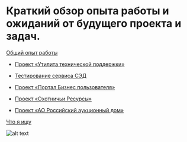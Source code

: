 # Краткий обзор опыта работы и ожиданий от будущего проекта и задач.

[Общий опыт работы](https://tts.voicetech.yandex.net/generate?key=069b6659-984b-4c5f-880e-aaedcfd84102&format=mp3&lang=ru-Ru&speaker=zahar&text=%22%D0%97%D0%B4%D1%80%D0%B0%D0%B2%D1%81%D1%82%D0%B2%D1%83%D0%B9%D1%82%D0%B5.+%D0%AF+%D0%BA%D0%B0%D0%BD%D0%B4%D0%B8%D0%B4%D0%B0%D1%82+%D0%BD%D0%B0+%D0%B4%D0%BE%D0%BB%D0%B6%D0%BD%D0%BE%D1%81%D1%82%D1%8C+java+%D1%80%D0%B0%D0%B7%D1%80%D0%B0%D0%B1%D0%BE%D1%82%D1%87%D0%B8%D0%BA%D0%B0.+%D0%A0%D0%B0%D1%81%D1%81%D0%BA%D0%B0%D0%B6%D1%83+%D0%B2%D0%B0%D0%BC+%D0%BF%D1%80%D0%BE+%D1%81%D0%B2%D0%BE%D0%B9+%D0%BE%D0%BF%D1%8B%D1%82.++%D0%A0%D0%B0%D0%B7%D1%80%D0%B0%D0%B1%D0%BE%D1%82%D0%BA%D0%B0+%D0%B4%D0%B5%D1%81%D0%BA%D1%82%D0%BE%D0%BF%D0%BD%D0%BE%D0%B3%D0%BE+%D0%BF%D1%80%D0%B8%D0%BB%D0%BE%D0%B6%D0%B5%D0%BD%D0%B8%D1%8F+%D1%83%D1%82%D0%B8%D0%BB%D0%B8%D1%82%D1%8B+%D1%82%D0%B5%D1%85%D0%BD%D0%B8%D1%87%D0%B5%D1%81%D0%BA%D0%BE%D0%B9+%D0%BF%D0%BE%D0%B4%D0%B4%D0%B5%D1%80%D0%B6%D0%BA%D0%B8+%28%D0%B4%D0%BB%D1%8F+%D0%B0%D0%B2%D1%82%D0%BE%D0%BC%D0%B0%D1%82%D0%B8%D0%B7%D0%B0%D1%86%D0%B8%D0%B8+%D0%B0%D0%B4%D0%BC%D0%B8%D0%BD%D0%B8%D1%81%D1%82%D1%80%D0%B8%D1%80%D0%BE%D0%B2%D0%B0%D0%BD%D0%B8%D1%8F+%D0%A1%D0%AD%D0%94%29.++%D0%9F%D1%80%D0%B8%D0%BB%D0%BE%D0%B6%D0%B5%D0%BD%D0%B8%D0%B5+%D0%BF%D0%B8%D1%81%D0%B0%D0%BB+%D1%81+%D0%BD%D1%83%D0%BB%D1%8F+%D0%B4%D0%BE+%D0%B2%D0%B2%D0%BE%D0%B4%D0%B0+%D0%B2+%D1%8D%D0%BA%D1%81%D0%BF%D0%BB%D1%83%D0%B0%D1%82%D0%B0%D1%86%D0%B8%D1%8E+%2B+%D1%80%D0%B0%D0%B7%D0%B2%D0%B8%D1%82%D0%B8%D0%B5+%D0%B8+%D1%82%D0%B5%D1%85%D0%BD%D0%B8%D1%87%D0%B5%D1%81%D0%BA%D0%B0%D1%8F+%D0%BF%D0%BE%D0%B4%D0%B4%D0%B5%D1%80%D0%B6%D0%BA%D0%B0.++%D0%93%D1%80%D0%B0%D1%84%D0%B8%D1%87%D0%B5%D1%81%D0%BA%D0%B8%D0%B9+%D0%B8%D0%BD%D1%82%D0%B5%D1%80%D1%84%D0%B5%D0%B9%D1%81+%D0%BF%D0%B8%D1%81%D0%B0%D0%BB+%D0%BD%D0%B0+%D0%A1%D0%B2%D0%B8%D0%BD%D0%B3%3B+%D0%94%D0%BB%D1%8F+%D0%B2%D0%B7%D0%B0%D0%B8%D0%BC%D0%BE%D0%B4%D0%B5%D0%B9%D1%81%D1%82%D0%B2%D0%B8%D1%8F+%D1%81+web+%D1%81%D1%82%D1%80%D0%B0%D0%BD%D0%B8%D1%86%D0%B5%D0%B9+%D0%B8%D1%81%D0%BF%D0%BE%D0%BB%D1%8C%D0%B7%D0%BE%D0%B2%D0%B0%D0%BB+Selenium+%28%29+%D0%B8+HTTP+%D0%B7%D0%B0%D0%BF%D1%80%D0%BE%D1%81%D1%8B%3B+%D0%94%D0%BB%D1%8F+%D0%BE%D1%82%D1%87%D0%B5%D1%82%D0%BE%D0%B2+%D0%B8%D1%81%D0%BF%D0%BE%D0%BB%D1%8C%D0%B7%D0%BE%D0%B2%D0%B0%D0%BB+Apache+POI%3B++%D0%94%D0%BB%D1%8F+%D0%BE%D1%82%D0%BF%D1%80%D0%B0%D0%B2%D0%BA%D0%B8+%D0%BD%D0%B0+%D0%BF%D0%BE%D1%87%D1%82%D1%83+JavaMail+API%3B++%D0%92+%D1%80%D0%B5%D0%B7%D1%83%D0%BB%D1%8C%D1%82%D0%B0%D1%82%D0%B5+%D1%83%D0%B4%D0%B0%D0%BB%D0%BE%D1%81%D1%8C+%D0%B2+%D0%BD%D0%B5%D1%81%D0%BA%D0%BE%D0%BB%D1%8C%D0%BA%D0%BE+%D1%80%D0%B0%D0%B7+%D0%BF%D0%BE%D0%B2%D1%8B%D1%81%D0%B8%D1%82%D1%8C+%D0%BF%D1%80%D0%BE%D0%B8%D0%B7%D0%B2%D0%BE%D0%B4%D0%B8%D1%82%D0%B5%D0%BB%D1%8C%D0%BD%D0%BE%D1%81%D1%82%D1%8C+%D1%82%D1%80%D1%83%D0%B4%D0%B0+%D1%82%D0%B5%D1%85%D0%BD%D0%B8%D1%87%D0%B5%D1%81%D0%BA%D0%BE%D0%B9+%D0%BF%D0%BE%D0%B4%D0%B4%D0%B5%D1%80%D0%B6%D0%BA%D0%B8.+%D0%9D%D0%B0%D1%87%D0%B8%D0%BD%D0%B0%D1%8F+%D1%81+%D0%BF%D1%80%D0%BE%D1%81%D1%82%D1%8B%D1%85+%D0%BE%D0%BF%D0%B5%D1%80%D0%B0%D1%86%D0%B8%D0%B9+%D0%BF%D0%BE+%D0%B7%D0%B0%D0%B2%D0%B5%D0%B4%D0%B5%D0%BD%D0%B8%D1%8E%2C+%D1%80%D0%B5%D0%B4%D0%B0%D0%BA%D1%82%D0%B8%D1%80%D0%BE%D0%B2%D0%B0%D0%BD%D0%B8%D1%8E+%D0%BF%D0%BE%D0%BB%D1%8C%D0%B7%D0%BE%D0%B2%D0%B0%D1%82%D0%B5%D0%BB%D0%B5%D0%B9+%D0%B2+%D0%A1%D0%AD%D0%94%2C+%D0%B4%D0%BE+%D0%BD%D0%B0%D1%81%D1%82%D1%80%D0%BE%D0%B9%D0%BA%D0%B8+%D1%81%D0%BB%D0%BE%D0%B6%D0%BD%D1%8B%D1%85+%D0%B1%D0%B8%D0%B7%D0%BD%D0%B5%D1%81+%D0%BF%D1%80%D0%BE%D1%86%D0%B5%D1%81%D1%81%D0%BE%D0%B2+%D0%B8+%D0%B2%D1%8B%D0%B3%D1%80%D1%83%D0%B7%D0%BA%D0%B8+%D0%BD%D0%B5%D0%BE%D0%B1%D1%85%D0%BE%D0%B4%D0%B8%D0%BC%D1%8B%D1%85+%D0%BE%D1%82%D1%87%D0%B5%D1%82%D0%BE%D0%B2+%D0%BF%D0%BE+%D1%80%D0%B0%D1%81%D0%BF%D0%B8%D1%81%D0%B0%D0%BD%D0%B8%D1%8E.+++%D0%9E%D0%BA%D0%BE%D0%BB%D0%BE+%D0%B3%D0%BE%D0%B4%D0%B0+%D1%80%D0%B0%D0%B1%D0%BE%D1%82%D0%B0%D0%BB+%D0%B2+%D0%BA%D0%BE%D0%BC%D0%B0%D0%BD%D0%B4%D0%B5+%D1%82%D0%B5%D1%81%D1%82%D0%B8%D1%80%D0%BE%D0%B2%D0%B0%D0%BD%D0%B8%D1%8F+%D1%81%D0%B5%D1%80%D0%B2%D0%B8%D1%81%D0%B0+%D0%A1%D0%AD%D0%94.+%D0%92+%D0%BE%D1%81%D0%BD%D0%BE%D0%B2%D0%BD%D0%BE%D0%BC+%D0%B7%D0%B0%D0%BD%D0%B8%D0%BC%D0%B0%D0%BB%D1%81%D1%8F+%D1%80%D0%B0%D0%B7%D1%80%D0%B0%D0%B1%D0%BE%D1%82%D0%BA%D0%BE%D0%B9+%D1%84%D1%83%D0%BD%D0%BA%D1%86%D0%B8%D0%BE%D0%BD%D0%B0%D0%BB%D1%8C%D0%BD%D1%8B%D1%85+%D1%82%D0%B5%D1%81%D1%82%D0%BE%D0%B2+%D0%BD%D0%B0+Selenium+%D0%B8+%D0%A2%D1%8D%D1%81%D1%82%D0%BD%D0%B4%D0%B6%D0%B8.++%D0%94%D0%BB%D1%8F+%D0%B7%D0%B0%D0%BF%D0%B8%D1%81%D0%B8+%D1%82%D0%B5%D1%81%D1%82%D0%BE%D0%B2%D1%8B%D1%85+%D1%81%D1%86%D0%B5%D0%BD%D0%B0%D1%80%D0%B8%D0%B5%D0%B2+%D0%B8%D1%81%D0%BF%D0%BE%D0%BB%D1%8C%D0%B7%D0%BE%D0%B2%D0%B0%D0%BB%D0%B8+TestLink.+%D0%94%D0%BB%D1%8F+%D0%BF%D1%80%D0%BE%D0%B3%D0%BE%D0%BD%D0%B0+%D1%82%D0%B5%D1%81%D1%82%D0%BE%D0%B2+%D0%B8%D1%81%D0%BF%D0%BE%D0%BB%D1%8C%D0%B7%D0%BE%D0%B2%D0%B0%D0%BB%D0%B8+%D0%94%D0%B6%D0%B5%D0%BD%D0%BA%D0%B8%D0%BD%D1%81.+++%D0%9E%D0%BF%D1%8B%D1%82+%D1%80%D0%B0%D0%B7%D1%80%D0%B0%D0%B1%D0%BE%D1%82%D0%BA%D0%B8+%D0%BC%D0%B8%D0%BA%D1%80%D0%BE%D1%81%D0%B5%D1%80%D0%B2%D0%B8%D1%81%D0%BE%D0%B2+%D0%B2+%D0%BA%D0%BE%D0%BC%D0%B0%D0%BD%D0%B4%D0%B5+%D1%80%D0%B0%D0%B7%D1%80%D0%B0%D0%B1%D0%BE%D1%82%D1%87%D0%B8%D0%BA%D0%BE%D0%B2%3A+%D0%9F%D1%80%D0%BE%D0%B5%D0%BA%D1%82+%C2%AB%D0%9F%D0%BE%D1%80%D1%82%D0%B0%D0%BB+%D0%91%D0%B8%D0%B7%D0%BD%D0%B5%D1%81+%D0%BF%D0%BE%D0%BB%D1%8C%D0%B7%D0%BE%D0%B2%D0%B0%D1%82%D0%B5%D0%BB%D1%8F%C2%BB+-+%D0%B4%D0%BB%D1%8F+%D0%BF%D0%BE%D0%BB%D1%83%D1%87%D0%B5%D0%BD%D0%B8%D1%8F+%D0%B4%D0%BE%D1%81%D1%82%D1%83%D0%BF%D0%B0+%D0%BA+%D0%BD%D0%BE%D0%B2%D0%BE%D1%81%D1%82%D1%8F%D0%BC+%D0%B8+%D0%B4%D1%80%D1%83%D0%B3%D0%B8%D0%BC+%D0%BF%D1%80%D0%B8%D0%BB%D0%BE%D0%B6%D0%B5%D0%BD%D0%B8%D1%8F%D0%BC+%D0%B1%D0%B8%D0%B7%D0%BD%D0%B5%D1%81+%D0%BF%D0%BE%D0%BB%D1%8C%D0%B7%D0%BE%D0%B2%D0%B0%D1%82%D0%B5%D0%BB%D1%8F.+%D0%9F%D1%80%D0%BE%D0%B5%D0%BA%D1%82+%D1%81%D0%BE%D1%81%D1%82%D0%BE%D1%8F%D0%BB+%D0%B8%D0%B7+%D1%82%D1%80%D1%91%D1%85+%D0%BC%D0%B8%D0%BA%D1%80%D0%BE%D1%81%D0%B5%D1%80%D0%B2%D0%B8%D1%81%D0%BE%D0%B2%3A+backend+%E2%80%94+java+8%2C+Spring+Boot%3B+frontend+%E2%80%94+angular%3B+bd+%E2%80%94+postgres%3B+%D0%B2%D1%81%D0%B5+%D1%8D%D1%82%D0%B8+%D0%BC%D0%B8%D0%BA%D1%80%D0%BE%D1%81%D0%B5%D1%80%D0%B2%D0%B8%D1%81%D1%8B+%D0%BF%D0%BE%D0%BC%D0%B5%D1%89%D0%B0%D0%BB%D0%B8%D1%81%D1%8C+%D0%B2+%D0%BA%D0%BE%D0%BD%D1%82%D0%B5%D0%B9%D0%BD%D0%B5%D1%80%D1%8B+%D1%81+%D0%BF%D0%BE%D0%BC%D0%BE%D1%89%D1%8C%D1%8E+docer-compose+%D0%B8+%D0%BE%D1%82%D0%BF%D1%80%D0%B0%D0%B2%D0%BB%D1%8F%D0%BB%D0%B8%D1%81%D1%8C+%D0%B4%D0%BB%D1%8F+%D1%80%D0%B0%D0%B7%D0%B2%D0%B5%D1%80%D1%82%D1%8B%D0%B2%D0%B0%D0%BD%D0%B8%D1%8F+%D0%B2+OPENSHIFT.+%D0%92+%D0%BE%D1%81%D0%BD%D0%BE%D0%B2%D0%BD%D0%BE%D0%BC+%D0%B7%D0%B0%D0%BD%D0%B8%D0%BC%D0%B0%D0%BB%D1%81%D1%8F+%D0%B8%D1%81%D0%BF%D1%80%D0%B0%D0%B2%D0%BB%D0%B5%D0%BD%D0%B8%D0%B5%D0%BC+%D0%B8+%D0%B4%D0%BE%D1%80%D0%B0%D0%B1%D0%BE%D1%82%D0%BA%D0%BE%D0%B9+%D1%82%D0%B5%D0%BA%D1%83%D1%89%D0%B5%D0%B3%D0%BE+%D1%84%D1%83%D0%BD%D0%BA%D1%86%D0%B8%D0%BE%D0%BD%D0%B0%D0%BB%D0%B0.++%D0%B2+%D0%BA%D0%BE%D0%BC%D0%B0%D0%BD%D0%B4%D0%B5+%D0%B1%D1%8B%D0%BB%D0%BE+2+%D1%80%D0%B0%D0%B7%D1%80%D0%B0%D0%B1%D0%BE%D1%82%D1%87%D0%B8%D0%BA%D0%B0+backend%2C+2+%D1%80%D0%B0%D0%B7%D1%80%D0%B0%D0%B1%D0%BE%D1%82%D1%87%D0%B8%D0%BA%D0%B0+frontend%2C+2+%D0%B0%D0%BD%D0%B0%D0%BB%D0%B8%D1%82%D0%B8%D0%BA%D0%B0+%D0%B8+2+%D1%82%D0%B5%D1%81%D1%82%D0%B8%D1%80%D0%BE%D0%B2%D1%89%D0%B8%D0%BA%D0%B0.++++%D0%9F%D1%80%D0%BE%D0%B5%D0%BA%D1%82+%5C%22%D0%9E%D1%85%D0%BE%D1%82%D0%BD%D0%B8%D1%87%D1%8C%D0%B8+%D0%A0%D0%B5%D1%81%D1%83%D1%80%D1%81%D1%8B%5C%22+%D0%9F%D1%80%D0%B8%D0%BB%D0%BE%D0%B6%D0%B5%D0%BD%D0%B8%D0%B5+%D0%B4%D0%BB%D1%8F+%D1%83%D1%87%D0%B5%D1%82%D0%B0+%D0%B6%D0%B8%D0%B2%D0%BE%D1%82%D0%BD%D1%8B%D1%85%2C+%D0%BE%D1%85%D0%BE%D1%82%D0%BD%D0%B8%D0%BA%D0%BE%D0%B2%2C+%D1%80%D0%B0%D0%B7%D1%80%D0%B5%D1%88%D0%B5%D0%BD%D0%B8%D0%B9+%D0%BD%D0%B0+%D0%BE%D1%85%D0%BE%D1%82%D1%83+%D0%BD%D0%B0+%D1%84%D0%B5%D0%B4%D0%B5%D1%80%D0%B0%D0%BB%D1%8C%D0%BD%D0%BE%D0%BC+%D0%B8+%D1%80%D0%B5%D0%B3%D0%B8%D0%BE%D0%BD%D0%B0%D0%BB%D1%8C%D0%BD%D0%BE%D0%BC+%D1%83%D1%80%D0%BE%D0%B2%D0%BD%D0%B5.+%D0%B8%D1%81%D0%BF%D0%BE%D0%BB%D1%8C%D0%B7%D0%BE%D0%B2%D0%B0%D0%BB%D0%B0%D1%81%D1%8C+%D0%BC%D0%B8%D0%BA%D1%80%D0%BE+%D1%81%D0%B5%D1%80%D0%B2%D0%B8%D1%81%D0%BD%D0%B0%D1%8F+%D0%B0%D1%80%D1%85%D0%B8%D1%82%D0%B5%D0%BA%D1%82%D1%83%D1%80%D0%B0%3A+backend+%E2%80%94+java+8%2C+Spring+Boot%3B+frontend+%E2%80%94+angular%3B+bd+%E2%80%94+postgres%3B++%D0%B7%D0%B0%D0%BD%D0%B8%D0%BC%D0%B0%D0%BB%D1%81%D1%8F+%D0%BC%D0%BE%D0%B4%D1%83%D0%BB%D0%B5%D0%BC+api-converter+%D0%B4%D0%BB%D1%8F++%D0%BA%D0%BE%D0%BD%D0%B2%D0%B5%D1%80%D1%82%D0%B0%D1%86%D0%B8%D0%B8+%D0%B8%D0%B7+Excel+%D0%B2+Json%2C+%D0%B8%D0%B7+Json+%D0%B2+Excel.+%D1%84%D0%BE%D1%80%D0%BC%D0%B8%D1%80%D0%BE%D0%B2%D0%B0%D0%BD%D0%B8%D0%B5%D0%BC+%D0%BE%D1%82%D1%87%D0%B5%D1%82%D0%BE%D0%B2+%D0%B2+Excel+%D1%81+%D0%BF%D0%BE%D0%BC%D0%BE%D1%89%D1%8C%D1%8E+Apache+POI+%D0%B8+%D0%B2%D1%8B%D0%B2%D0%BE%D0%B4%D0%BE%D0%BC+%D1%81%D1%84%D0%BE%D1%80%D0%BC%D0%B8%D1%80%D0%BE%D0%B2%D0%B0%D0%BD%D0%BD%D0%BE%D0%B3%D0%BE+%D0%BE%D1%82%D1%87%D0%B5%D1%82%D0%B0+%D0%BD%D0%B0+%D1%81%D0%BE%D0%BE%D1%82%D0%B2%D0%B5%D1%82%D1%81%D1%82%D0%B2%D1%83%D1%8E%D1%89%D0%B8%D0%B5+%D0%BA%D0%BE%D0%BD%D1%82%D1%80%D0%BE%D0%BB%D0%BB%D0%B5%D1%80%D1%8B+%D0%B2+%D0%B2%D0%B8%D0%B4%D0%B5+%D0%B3%D0%BE%D1%82%D0%BE%D0%B2%D0%BE%D0%B3%D0%BE+%D1%84%D0%B0%D0%B9%D0%BB%D0%B0+%D0%B8%D0%BB%D0%B8+%D0%B2+%D0%B2%D0%B8%D0%B4%D0%B5+json.++%D0%B2+%D0%BA%D0%BE%D0%BC%D0%B0%D0%BD%D0%B4%D0%B5+%D0%B1%D1%8B%D0%BB%D0%BE+5+%D1%80%D0%B0%D0%B7%D1%80%D0%B0%D0%B1%D0%BE%D1%82%D1%87%D0%B8%D0%BA%D0%BE%D0%B2+backend%2C+2+%D1%80%D0%B0%D0%B7%D1%80%D0%B0%D0%B1%D0%BE%D1%82%D1%87%D0%B8%D0%BA%D0%B0+frontend%2C+2-3+%D0%B0%D0%BD%D0%B0%D0%BB%D0%B8%D1%82%D0%B8%D0%BA%D0%B0+%D0%B8+5+%D1%82%D0%B5%D1%81%D1%82%D0%B8%D1%80%D0%BE%D0%B2%D1%89%D0%B8%D0%BA%D0%BE%D0%B2.+++%D0%92+%D0%BF%D1%80%D0%BE%D0%B5%D0%BA%D1%82%D0%B0%D1%85+%D0%B8%D1%81%D0%BF%D0%BE%D0%BB%D1%8C%D0%B7%D0%BE%D0%B2%D0%B0%D0%BB%D0%B8+jira%2C+%D0%B3%D0%B8%D1%82.+%D0%97%D0%B0%D0%B4%D0%B0%D1%87%D0%B8+%D0%BE%D0%B1%D1%81%D1%83%D0%B6%D0%B4%D0%B0%D0%BB%D0%B8+%D0%B2+%D0%BC%D0%B5%D1%81%D0%B5%D0%BD%D0%B4%D0%B6%D0%B5%D1%80%D0%B0%D1%85+Slack%2C+telegram%2C+Discord.++++%D0%9F%D1%80%D0%BE%D0%B5%D0%BA%D1%82+%D0%90%D0%9E+%D0%A0%D0%BE%D1%81%D1%81%D0%B8%D0%B9%D1%81%D0%BA%D0%B8%D0%B9+%D0%B0%D1%83%D0%BA%D1%86%D0%B8%D0%BE%D0%BD%D0%BD%D1%8B%D0%B9+%D0%B4%D0%BE%D0%BC+%D0%9F%D1%80%D0%BE%D0%B2%D0%B5%D0%B4%D0%B5%D0%BD%D0%B8%D0%B5+%D0%B0%D1%83%D0%BA%D1%86%D0%B8%D0%BE%D0%BD%D0%BE%D0%B2+%D0%BF%D0%BE+%D0%BF%D0%BE%D0%BA%D1%83%D0%BF%D0%BA%D0%B5+%D0%B8+%D0%BF%D1%80%D0%BE%D0%B4%D0%B0%D0%B6%D0%B5+%D1%87%D0%B0%D1%81%D1%82%D0%BD%D0%BE%D0%B9+%D1%81%D0%BE%D0%B1%D1%81%D1%82%D0%B2%D0%B5%D0%BD%D0%BD%D0%BE%D1%81%D1%82%D0%B8+%E2%80%93+%D0%BD%D0%B5%D0%B4%D0%B2%D0%B8%D0%B6%D0%B8%D0%BC%D0%BE%D1%81%D1%82%D0%B8%2C+%D0%B1%D0%B8%D0%B7%D0%BD%D0%B5%D1%81%D0%B0%2C+%D0%BF%D1%80%D0%B5%D0%B4%D0%BC%D0%B5%D1%82%D0%BE%D0%B2+%D0%B8%D1%81%D0%BA%D1%83%D1%81%D1%81%D1%82%D0%B2%D0%B0.++%D0%A3%D0%BD%D0%B8%D0%B2%D0%B5%D1%80%D1%81%D0%B0%D0%BB%D1%8C%D0%BD%D0%B0%D1%8F+%D1%82%D0%BE%D1%80%D0%B3%D0%BE%D0%B2%D0%B0%D1%8F+%D0%BF%D0%BB%D0%BE%D1%89%D0%B0%D0%B4%D0%BA%D0%B0%2C+%D0%BA%D0%BE%D1%82%D0%BE%D1%80%D0%B0%D1%8F+%D0%BF%D1%80%D0%BE%D0%B2%D0%BE%D0%B4%D0%B8%D1%82+%D0%BA%D0%BB%D0%B0%D1%81%D1%81%D0%B8%D1%87%D0%B5%D1%81%D0%BA%D0%B8%D0%B5+%D0%B8+%D0%B8%D0%BD%D1%82%D0%B5%D1%80%D0%BD%D0%B5%D1%82+%D0%B0%D1%83%D0%BA%D1%86%D0%B8%D0%BE%D0%BD%D1%8B+%D0%BF%D0%BE+%D0%BF%D1%80%D0%BE%D0%B4%D0%B0%D0%B6%D0%B5+%D0%B8%D0%BC%D1%83%D1%89%D0%B5%D1%81%D1%82%D0%B2%D0%B0+%D0%BF%D0%BE+%D0%B2%D1%81%D0%B5%D0%B9+%D1%82%D0%B5%D1%80%D1%80%D0%B8%D1%82%D0%BE%D1%80%D0%B8%D0%B8+%D0%A0%D0%BE%D1%81%D1%81%D0%B8%D0%B8.++%D0%A1%D0%B8%D1%81%D1%82%D0%B5%D0%BC%D0%B0%2C+%D0%BA%D0%BE%D1%82%D0%BE%D1%80%D0%B0%D1%8F+%D0%BF%D1%80%D0%B5%D0%B4%D0%BD%D0%B0%D0%B7%D0%BD%D0%B0%D1%87%D0%B5%D0%BD%D0%B0+%D0%B4%D0%BB%D1%8F+%D0%B0%D0%B2%D1%82%D0%BE%D0%BC%D0%B0%D1%82%D0%B8%D0%B7%D0%B0%D1%86%D0%B8%D0%B8+%D0%B7%D0%B0%D0%BA%D1%83%D0%BF%D0%BE%D1%87%D0%BD%D0%BE%D0%B9+%D0%B4%D0%B5%D1%8F%D1%82%D0%B5%D0%BB%D1%8C%D0%BD%D0%BE%D1%81%D1%82%D0%B8.++%D0%A3+%D0%B7%D0%B0%D0%BA%D1%83%D0%BF%D0%BE%D1%87%D0%BD%D0%BE%D0%B9+%D0%B4%D0%B5%D1%8F%D1%82%D0%B5%D0%BB%D1%8C%D0%BD%D0%BE%D1%81%D1%82%D0%B8+%D0%B5%D1%81%D1%82%D1%8C+%D0%B4%D0%B2%D0%B5+%D1%81%D1%82%D0%BE%D1%80%D0%BE%D0%BD%D1%8B.+++%D0%97%D0%B0%D0%BA%D0%B0%D0%B7%D1%87%D0%B8%D0%BA%2C+%D0%BA%D0%BE%D1%82%D0%BE%D1%80%D1%8B%D0%B9+%D1%85%D0%BE%D1%87%D0%B5%D1%82+%D1%87%D1%82%D0%BE-%D1%82%D0%BE+%D0%BA%D1%83%D0%BF%D0%B8%D1%82%D1%8C+%28%D1%82%D0%BE%D0%B2%D0%B0%D1%80+%D0%B8%D0%BB%D0%B8+%D1%83%D1%81%D0%BB%D1%83%D0%B3%D1%83%29.++%D0%9F%D0%BE%D1%81%D1%82%D0%B0%D0%B2%D1%89%D0%B8%D0%BA+%28%D0%BF%D0%BE%D0%B4%D1%80%D1%8F%D0%B4%D1%87%D0%B8%D0%BA%29+%E2%80%94+%D0%BA%D1%82%D0%BE+%D1%8D%D1%82%D1%83+%D1%83%D1%81%D0%BB%D1%83%D0%B3%D1%83+%D0%B1%D1%83%D0%B4%D0%B5%D1%82+%D0%BF%D1%80%D0%BE%D0%B4%D0%B0%D0%B2%D0%B0%D1%82%D1%8C+%D0%B8%D0%BB%D0%B8+%D0%BE%D0%BA%D0%B0%D0%B7%D1%8B%D0%B2%D0%B0%D1%82%D1%8C.++%D0%A1%D0%BE%D0%BE%D1%82%D0%B2%D0%B5%D1%82%D1%81%D1%82%D0%B2%D0%B5%D0%BD%D0%BD%D0%BE+%D1%81%D0%B8%D1%81%D1%82%D0%B5%D0%BC%D0%B0+%D1%81%D0%BE%D1%81%D1%82%D0%BE%D0%B8%D1%82+%D0%B8%D0%B7+%D0%B4%D0%B2%D1%83%D1%85+%D1%87%D0%B0%D1%81%D1%82%D0%B5%D0%B9%3A+%D0%9F%D0%BE%D1%80%D1%82%D0%B0%D0%BB%2C+%D1%82%D0%BE+%D1%87%D1%82%D0%BE+%D0%B4%D0%BB%D1%8F+%D0%B7%D0%B0%D0%BA%D0%B0%D0%B7%D1%87%D0%B8%D0%BA%D0%BE%D0%B2%2C+%D0%B3%D0%B4%D0%B5+%D0%B7%D0%B0%D0%BA%D1%83%D0%BF%D0%BA%D0%B8+%D1%81%D0%BE%D0%B7%D0%B4%D0%B0%D1%8E%D1%82%D1%81%D1%8F%2F%D0%BE%D0%B1%D1%8A%D1%8F%D0%B2%D0%BB%D1%8F%D1%8E%D1%82%D1%81%D1%8F.+%D0%AD%D0%BB%D0%B5%D0%BA%D1%82%D1%80%D0%BE%D0%BD%D0%BD%D0%B0%D1%8F+%D1%82%D0%BE%D1%80%D0%B3%D0%BE%D0%B2%D0%B0%D1%8F+%D0%BF%D0%BB%D0%BE%D1%89%D0%B0%D0%B4%D0%BA%D0%B0+%D1%8D%D1%82%D0%BE+%D0%BC%D0%B5%D1%81%D1%82%D0%BE+%D0%B3%D0%B4%D0%B5+%D0%BF%D0%BE%D1%81%D1%82%D0%B0%D0%B2%D1%89%D0%B8%D0%BA%D0%B8+%D1%81%D0%BC%D0%BE%D1%82%D1%80%D1%8F%D1%82+%D0%B3%D0%B4%D0%B5+%D0%BA%D0%B0%D0%BA%D0%B8%D0%B5+%D0%B7%D0%B0%D0%BA%D1%83%D0%BF%D0%BA%D0%B8+%D0%B5%D1%81%D1%82%D1%8C+%D0%B8+%D1%80%D0%B5%D1%88%D0%B0%D1%8E%D1%82+%D0%B3%D0%B4%D0%B5+%D0%BE%D0%BD%D0%B8+%D1%85%D0%BE%D1%82%D1%8F%D1%82+%D0%BF%D0%BE%D1%83%D1%87%D0%B0%D1%81%D1%82%D0%B2%D0%BE%D0%B2%D0%B0%D1%82%D1%8C%2C+%D0%BF%D0%BE%D0%B4%D0%B0%D1%8E%D1%82+%D1%81%D0%B2%D0%BE%D0%B8+%D0%B7%D0%B0%D1%8F%D0%B2%D0%BA%D0%B8+%D0%B8+%D1%82%D0%B0%D0%BA+%D0%B4%D0%B0%D0%BB%D0%B5%D0%B5.++%D0%B8%D1%81%D0%BF%D0%BE%D0%BB%D1%8C%D0%B7%D0%BE%D0%B2%D0%B0%D0%BB%D0%B0%D1%81%D1%8C+%D0%BC%D0%BE%D0%BD%D0%BE%D0%BB%D0%B8%D1%82%D0%BD%D0%B0%D1%8F+%D0%B0%D1%80%D1%85%D0%B8%D1%82%D0%B5%D0%BA%D1%82%D1%83%D1%80%D0%B0%3A+%D0%B4%D0%BB%D1%8F+backenda+%D0%B8+frontenda+%D0%B8%D1%81%D0%BF%D0%BE%D0%BB%D1%8C%D0%B7%D0%BE%D0%B2%D0%B0%D0%BB%D1%81%D1%8F+GWT%28Google+Web+Toolkit%29%2C+java+8%3B+%D0%BA%D0%B0%D1%81%D1%82%D0%BE%D0%BC%D0%BD%D1%8B%D0%B5+%D1%84%D0%BE%D1%80%D0%BC%D1%8B+%D0%B2+xml++%D0%B4%D0%BB%D1%8F+%D1%81%D0%B1%D0%BE%D1%80%D0%BA%D0%B8+%D0%B8%D1%81%D0%BF%D0%BE%D0%BB%D1%8C%D0%B7%D0%BE%D0%B2%D0%B0%D0%BB%D0%B8+Ant%3B+bd+%E2%80%94+postgres+%28criteria+hibernate%29%3B++%D0%92+%D0%BE%D1%81%D0%BD%D0%BE%D0%B2%D0%BD%D0%BE%D0%BC+%D0%B7%D0%B0%D0%BD%D0%B8%D0%BC%D0%B0%D0%BB%D1%81%D1%8F+%D0%B8%D1%81%D0%BF%D1%80%D0%B0%D0%B2%D0%BB%D0%B5%D0%BD%D0%B8%D0%B5%D0%BC+%D0%B8+%D0%B4%D0%BE%D1%80%D0%B0%D0%B1%D0%BE%D1%82%D0%BA%D0%BE%D0%B9+%D1%82%D0%B5%D0%BA%D1%83%D1%89%D0%B5%D0%B3%D0%BE+%D1%84%D1%83%D0%BD%D0%BA%D1%86%D0%B8%D0%BE%D0%BD%D0%B0%D0%BB%D0%B0.++%D0%B2+%D0%BA%D0%BE%D0%BC%D0%B0%D0%BD%D0%B4%D0%B5+%D0%B1%D1%8B%D0%BB%D0%BE+%D0%B1%D0%BE%D0%BB%D0%B5%D0%B5+5+%D1%80%D0%B0%D0%B7%D1%80%D0%B0%D0%B1%D0%BE%D1%82%D1%87%D0%B8%D0%BA%D0%BE%D0%B2+Full-stack%2C+%D0%B1%D0%BE%D0%BB%D0%B5%D0%B5+3+%D0%B0%D0%BD%D0%B0%D0%BB%D0%B8%D1%82%D0%B8%D0%BA%D0%BE%D0%B2+%D0%B8+2+%D1%82%D0%B5%D1%81%D1%82%D0%B8%D1%80%D0%BE%D0%B2%D1%89%D0%B8%D0%BA%D0%B0.+++%D0%92+%D0%BF%D1%80%D0%BE%D0%B5%D0%BA%D1%82%D0%B5+%D0%B8%D1%81%D0%BF%D0%BE%D0%BB%D1%8C%D0%B7%D0%BE%D0%B2%D0%B0%D0%BB%D0%B8+Red+mine%2C+%D0%B3%D0%B8%D1%82.+%D0%97%D0%B0%D0%B4%D0%B0%D1%87%D0%B8+%D0%BE%D0%B1%D1%81%D1%83%D0%B6%D0%B4%D0%B0%D0%BB%D0%B8+%D0%B2+telegram%2C+skype.+++%D0%9D%D0%B0+%D1%82%D0%B5%D0%BA%D1%83%D1%89%D0%B8%D0%B9+%D0%BC%D0%BE%D0%BC%D0%B5%D0%BD%D1%82+%D1%8D%D1%82%D0%BE+%D0%B2%D0%B5%D1%81%D1%8C+%D0%BE%D0%BF%D1%8B%D1%82+%D0%BE+%D0%BA%D0%BE%D1%82%D0%BE%D1%80%D0%BE%D0%BC+%D1%8F+%D1%85%D0%BE%D1%82%D0%B5%D0%BB+%D0%B2%D0%B0%D0%BC+%D1%80%D0%B0%D1%81%D1%81%D0%BA%D0%B0%D0%B7%D0%B0%D1%82%D1%8C.+%D0%A1%D0%BF%D0%B0%D1%81%D0%B8%D0%B1%D0%BE+%D0%B7%D0%B0+%D0%B2%D0%BD%D0%B8%D0%BC%D0%B0%D0%BD%D0%B8%D0%B5.%22)

- [Проект «Утилита технической поддержки»](https://tts.voicetech.yandex.net/generate?key=069b6659-984b-4c5f-880e-aaedcfd84102&format=mp3&lang=ru-Ru&speaker=zahar&text=%22%D0%A0%D0%B0%D0%B7%D1%80%D0%B0%D0%B1%D0%BE%D1%82%D0%BA%D0%B0+%D0%B4%D0%B5%D1%81%D0%BA%D1%82%D0%BE%D0%BF%D0%BD%D0%BE%D0%B3%D0%BE+%D0%BF%D1%80%D0%B8%D0%BB%D0%BE%D0%B6%D0%B5%D0%BD%D0%B8%D1%8F+%D1%83%D1%82%D0%B8%D0%BB%D0%B8%D1%82%D1%8B+%D1%82%D0%B5%D1%85%D0%BD%D0%B8%D1%87%D0%B5%D1%81%D0%BA%D0%BE%D0%B9+%D0%BF%D0%BE%D0%B4%D0%B4%D0%B5%D1%80%D0%B6%D0%BA%D0%B8+%28%D0%B4%D0%BB%D1%8F+%D0%B0%D0%B2%D1%82%D0%BE%D0%BC%D0%B0%D1%82%D0%B8%D0%B7%D0%B0%D1%86%D0%B8%D0%B8+%D0%B0%D0%B4%D0%BC%D0%B8%D0%BD%D0%B8%D1%81%D1%82%D1%80%D0%B8%D1%80%D0%BE%D0%B2%D0%B0%D0%BD%D0%B8%D1%8F+%D0%A1%D0%AD%D0%94%29.++%D0%9F%D1%80%D0%B8%D0%BB%D0%BE%D0%B6%D0%B5%D0%BD%D0%B8%D0%B5+%D0%BF%D0%B8%D1%81%D0%B0%D0%BB+%D1%81+%D0%BD%D1%83%D0%BB%D1%8F+%D0%B4%D0%BE+%D0%B2%D0%B2%D0%BE%D0%B4%D0%B0+%D0%B2+%D1%8D%D0%BA%D1%81%D0%BF%D0%BB%D1%83%D0%B0%D1%82%D0%B0%D1%86%D0%B8%D1%8E+%2B+%D1%80%D0%B0%D0%B7%D0%B2%D0%B8%D1%82%D0%B8%D0%B5+%D0%B8+%D1%82%D0%B5%D1%85%D0%BD%D0%B8%D1%87%D0%B5%D1%81%D0%BA%D0%B0%D1%8F+%D0%BF%D0%BE%D0%B4%D0%B4%D0%B5%D1%80%D0%B6%D0%BA%D0%B0.++%D0%93%D1%80%D0%B0%D1%84%D0%B8%D1%87%D0%B5%D1%81%D0%BA%D0%B8%D0%B9+%D0%B8%D0%BD%D1%82%D0%B5%D1%80%D1%84%D0%B5%D0%B9%D1%81+%D0%BF%D0%B8%D1%81%D0%B0%D0%BB+%D0%BD%D0%B0+%D0%A1%D0%B2%D0%B8%D0%BD%D0%B3%3B+%D0%94%D0%BB%D1%8F+%D0%B2%D0%B7%D0%B0%D0%B8%D0%BC%D0%BE%D0%B4%D0%B5%D0%B9%D1%81%D1%82%D0%B2%D0%B8%D1%8F+%D1%81+web+%D1%81%D1%82%D1%80%D0%B0%D0%BD%D0%B8%D1%86%D0%B5%D0%B9+%D0%B8%D1%81%D0%BF%D0%BE%D0%BB%D1%8C%D0%B7%D0%BE%D0%B2%D0%B0%D0%BB+Selenium+%28%29+%D0%B8+HTTP+%D0%B7%D0%B0%D0%BF%D1%80%D0%BE%D1%81%D1%8B%3B+%D0%94%D0%BB%D1%8F+%D0%BE%D1%82%D1%87%D0%B5%D1%82%D0%BE%D0%B2+%D0%B8%D1%81%D0%BF%D0%BE%D0%BB%D1%8C%D0%B7%D0%BE%D0%B2%D0%B0%D0%BB+Apache+POI%3B++%D0%94%D0%BB%D1%8F+%D0%BE%D1%82%D0%BF%D1%80%D0%B0%D0%B2%D0%BA%D0%B8+%D0%BD%D0%B0+%D0%BF%D0%BE%D1%87%D1%82%D1%83+JavaMail+API%3B++%D0%92+%D1%80%D0%B5%D0%B7%D1%83%D0%BB%D1%8C%D1%82%D0%B0%D1%82%D0%B5+%D1%83%D0%B4%D0%B0%D0%BB%D0%BE%D1%81%D1%8C+%D0%B2+%D0%BD%D0%B5%D1%81%D0%BA%D0%BE%D0%BB%D1%8C%D0%BA%D0%BE+%D1%80%D0%B0%D0%B7+%D0%BF%D0%BE%D0%B2%D1%8B%D1%81%D0%B8%D1%82%D1%8C+%D0%BF%D1%80%D0%BE%D0%B8%D0%B7%D0%B2%D0%BE%D0%B4%D0%B8%D1%82%D0%B5%D0%BB%D1%8C%D0%BD%D0%BE%D1%81%D1%82%D1%8C+%D1%82%D1%80%D1%83%D0%B4%D0%B0+%D1%82%D0%B5%D1%85%D0%BD%D0%B8%D1%87%D0%B5%D1%81%D0%BA%D0%BE%D0%B9+%D0%BF%D0%BE%D0%B4%D0%B4%D0%B5%D1%80%D0%B6%D0%BA%D0%B8.+%D0%9D%D0%B0%D1%87%D0%B8%D0%BD%D0%B0%D1%8F+%D1%81+%D0%BF%D1%80%D0%BE%D1%81%D1%82%D1%8B%D1%85+%D0%BE%D0%BF%D0%B5%D1%80%D0%B0%D1%86%D0%B8%D0%B9+%D0%BF%D0%BE+%D0%B7%D0%B0%D0%B2%D0%B5%D0%B4%D0%B5%D0%BD%D0%B8%D1%8E%2C+%D1%80%D0%B5%D0%B4%D0%B0%D0%BA%D1%82%D0%B8%D1%80%D0%BE%D0%B2%D0%B0%D0%BD%D0%B8%D1%8E+%D0%BF%D0%BE%D0%BB%D1%8C%D0%B7%D0%BE%D0%B2%D0%B0%D1%82%D0%B5%D0%BB%D0%B5%D0%B9+%D0%B2+%D0%A1%D0%AD%D0%94%2C+%D0%B4%D0%BE+%D0%BD%D0%B0%D1%81%D1%82%D1%80%D0%BE%D0%B9%D0%BA%D0%B8+%D1%81%D0%BB%D0%BE%D0%B6%D0%BD%D1%8B%D1%85+%D0%B1%D0%B8%D0%B7%D0%BD%D0%B5%D1%81+%D0%BF%D1%80%D0%BE%D1%86%D0%B5%D1%81%D1%81%D0%BE%D0%B2+%D0%B8+%D0%B2%D1%8B%D0%B3%D1%80%D1%83%D0%B7%D0%BA%D0%B8+%D0%BD%D0%B5%D0%BE%D0%B1%D1%85%D0%BE%D0%B4%D0%B8%D0%BC%D1%8B%D1%85+%D0%BE%D1%82%D1%87%D0%B5%D1%82%D0%BE%D0%B2+%D0%BF%D0%BE+%D1%80%D0%B0%D1%81%D0%BF%D0%B8%D1%81%D0%B0%D0%BD%D0%B8%D1%8E.%22)

- [Тестирование сервиса СЭД](https://tts.voicetech.yandex.net/generate?key=069b6659-984b-4c5f-880e-aaedcfd84102&format=mp3&lang=ru-Ru&speaker=zahar&text=%22%D0%9E%D0%BA%D0%BE%D0%BB%D0%BE+%D0%B3%D0%BE%D0%B4%D0%B0+%D1%80%D0%B0%D0%B1%D0%BE%D1%82%D0%B0%D0%BB+%D0%B2+%D0%BA%D0%BE%D0%BC%D0%B0%D0%BD%D0%B4%D0%B5+%D1%82%D0%B5%D1%81%D1%82%D0%B8%D1%80%D0%BE%D0%B2%D0%B0%D0%BD%D0%B8%D1%8F+%D1%81%D0%B5%D1%80%D0%B2%D0%B8%D1%81%D0%B0+%D0%A1%D0%AD%D0%94.+%D0%92+%D0%BE%D1%81%D0%BD%D0%BE%D0%B2%D0%BD%D0%BE%D0%BC+%D0%B7%D0%B0%D0%BD%D0%B8%D0%BC%D0%B0%D0%BB%D1%81%D1%8F+%D1%80%D0%B0%D0%B7%D1%80%D0%B0%D0%B1%D0%BE%D1%82%D0%BA%D0%BE%D0%B9+%D1%84%D1%83%D0%BD%D0%BA%D1%86%D0%B8%D0%BE%D0%BD%D0%B0%D0%BB%D1%8C%D0%BD%D1%8B%D1%85+%D1%82%D0%B5%D1%81%D1%82%D0%BE%D0%B2+%D0%BD%D0%B0+Selenium+%D0%B8+%D0%A2%D1%8D%D1%81%D1%82%D0%BD%D0%B4%D0%B6%D0%B8.++%D0%94%D0%BB%D1%8F+%D0%B7%D0%B0%D0%BF%D0%B8%D1%81%D0%B8+%D1%82%D0%B5%D1%81%D1%82%D0%BE%D0%B2%D1%8B%D1%85+%D1%81%D1%86%D0%B5%D0%BD%D0%B0%D1%80%D0%B8%D0%B5%D0%B2+%D0%B8%D1%81%D0%BF%D0%BE%D0%BB%D1%8C%D0%B7%D0%BE%D0%B2%D0%B0%D0%BB%D0%B8+TestLink.+%D0%94%D0%BB%D1%8F+%D0%BF%D1%80%D0%BE%D0%B3%D0%BE%D0%BD%D0%B0+%D1%82%D0%B5%D1%81%D1%82%D0%BE%D0%B2+%D0%B8%D1%81%D0%BF%D0%BE%D0%BB%D1%8C%D0%B7%D0%BE%D0%B2%D0%B0%D0%BB%D0%B8+%D0%94%D0%B6%D0%B5%D0%BD%D0%BA%D0%B8%D0%BD%D1%81.%22)

- [Проект «Портал Бизнес пользователя»](https://tts.voicetech.yandex.net/generate?key=069b6659-984b-4c5f-880e-aaedcfd84102&format=mp3&lang=ru-Ru&speaker=zahar&text=%22%D0%9E%D0%BF%D1%8B%D1%82+%D1%80%D0%B0%D0%B7%D1%80%D0%B0%D0%B1%D0%BE%D1%82%D0%BA%D0%B8+%D0%BC%D0%B8%D0%BA%D1%80%D0%BE%D1%81%D0%B5%D1%80%D0%B2%D0%B8%D1%81%D0%BE%D0%B2+%D0%B2+%D0%BA%D0%BE%D0%BC%D0%B0%D0%BD%D0%B4%D0%B5+%D1%80%D0%B0%D0%B7%D1%80%D0%B0%D0%B1%D0%BE%D1%82%D1%87%D0%B8%D0%BA%D0%BE%D0%B2%3A+%D0%9F%D1%80%D0%BE%D0%B5%D0%BA%D1%82+%C2%AB%D0%9F%D0%BE%D1%80%D1%82%D0%B0%D0%BB+%D0%91%D0%B8%D0%B7%D0%BD%D0%B5%D1%81+%D0%BF%D0%BE%D0%BB%D1%8C%D0%B7%D0%BE%D0%B2%D0%B0%D1%82%D0%B5%D0%BB%D1%8F%C2%BB+-+%D0%B4%D0%BB%D1%8F+%D0%BF%D0%BE%D0%BB%D1%83%D1%87%D0%B5%D0%BD%D0%B8%D1%8F+%D0%B4%D0%BE%D1%81%D1%82%D1%83%D0%BF%D0%B0+%D0%BA+%D0%BD%D0%BE%D0%B2%D0%BE%D1%81%D1%82%D1%8F%D0%BC+%D0%B8+%D0%B4%D1%80%D1%83%D0%B3%D0%B8%D0%BC+%D0%BF%D1%80%D0%B8%D0%BB%D0%BE%D0%B6%D0%B5%D0%BD%D0%B8%D1%8F%D0%BC+%D0%B1%D0%B8%D0%B7%D0%BD%D0%B5%D1%81+%D0%BF%D0%BE%D0%BB%D1%8C%D0%B7%D0%BE%D0%B2%D0%B0%D1%82%D0%B5%D0%BB%D1%8F.+%D0%9F%D1%80%D0%BE%D0%B5%D0%BA%D1%82+%D1%81%D0%BE%D1%81%D1%82%D0%BE%D1%8F%D0%BB+%D0%B8%D0%B7+%D1%82%D1%80%D1%91%D1%85+%D0%BC%D0%B8%D0%BA%D1%80%D0%BE%D1%81%D0%B5%D1%80%D0%B2%D0%B8%D1%81%D0%BE%D0%B2%3A+backend+%E2%80%94+java+8%2C+Spring+Boot%3B+frontend+%E2%80%94+angular%3B+bd+%E2%80%94+postgres%3B+%D0%B2%D1%81%D0%B5+%D1%8D%D1%82%D0%B8+%D0%BC%D0%B8%D0%BA%D1%80%D0%BE%D1%81%D0%B5%D1%80%D0%B2%D0%B8%D1%81%D1%8B+%D0%BF%D0%BE%D0%BC%D0%B5%D1%89%D0%B0%D0%BB%D0%B8%D1%81%D1%8C+%D0%B2+%D0%BA%D0%BE%D0%BD%D1%82%D0%B5%D0%B9%D0%BD%D0%B5%D1%80%D1%8B+%D1%81+%D0%BF%D0%BE%D0%BC%D0%BE%D1%89%D1%8C%D1%8E+docer-compose+%D0%B8+%D0%BE%D1%82%D0%BF%D1%80%D0%B0%D0%B2%D0%BB%D1%8F%D0%BB%D0%B8%D1%81%D1%8C+%D0%B4%D0%BB%D1%8F+%D1%80%D0%B0%D0%B7%D0%B2%D0%B5%D1%80%D1%82%D1%8B%D0%B2%D0%B0%D0%BD%D0%B8%D1%8F+%D0%B2+OPENSHIFT.+%D0%92+%D0%BE%D1%81%D0%BD%D0%BE%D0%B2%D0%BD%D0%BE%D0%BC+%D0%B7%D0%B0%D0%BD%D0%B8%D0%BC%D0%B0%D0%BB%D1%81%D1%8F+%D0%B8%D1%81%D0%BF%D1%80%D0%B0%D0%B2%D0%BB%D0%B5%D0%BD%D0%B8%D0%B5%D0%BC+%D0%B8+%D0%B4%D0%BE%D1%80%D0%B0%D0%B1%D0%BE%D1%82%D0%BA%D0%BE%D0%B9+%D1%82%D0%B5%D0%BA%D1%83%D1%89%D0%B5%D0%B3%D0%BE+%D1%84%D1%83%D0%BD%D0%BA%D1%86%D0%B8%D0%BE%D0%BD%D0%B0%D0%BB%D0%B0.++%D0%B2+%D0%BA%D0%BE%D0%BC%D0%B0%D0%BD%D0%B4%D0%B5+%D0%B1%D1%8B%D0%BB%D0%BE+2+%D1%80%D0%B0%D0%B7%D1%80%D0%B0%D0%B1%D0%BE%D1%82%D1%87%D0%B8%D0%BA%D0%B0+backend%2C+2+%D1%80%D0%B0%D0%B7%D1%80%D0%B0%D0%B1%D0%BE%D1%82%D1%87%D0%B8%D0%BA%D0%B0+frontend%2C+2+%D0%B0%D0%BD%D0%B0%D0%BB%D0%B8%D1%82%D0%B8%D0%BA%D0%B0+%D0%B8+2+%D1%82%D0%B5%D1%81%D1%82%D0%B8%D1%80%D0%BE%D0%B2%D1%89%D0%B8%D0%BA%D0%B0.%22)

- [Проект «Охотничьи Ресурсы»](https://tts.voicetech.yandex.net/generate?key=069b6659-984b-4c5f-880e-aaedcfd84102&format=mp3&lang=ru-Ru&speaker=zahar&text=%22%D0%9F%D1%80%D0%BE%D0%B5%D0%BA%D1%82+%5C%22%D0%9E%D1%85%D0%BE%D1%82%D0%BD%D0%B8%D1%87%D1%8C%D0%B8+%D0%A0%D0%B5%D1%81%D1%83%D1%80%D1%81%D1%8B%5C%22+%D0%9F%D1%80%D0%B8%D0%BB%D0%BE%D0%B6%D0%B5%D0%BD%D0%B8%D0%B5+%D0%B4%D0%BB%D1%8F+%D1%83%D1%87%D0%B5%D1%82%D0%B0+%D0%B6%D0%B8%D0%B2%D0%BE%D1%82%D0%BD%D1%8B%D1%85%2C+%D0%BE%D1%85%D0%BE%D1%82%D0%BD%D0%B8%D0%BA%D0%BE%D0%B2%2C+%D1%80%D0%B0%D0%B7%D1%80%D0%B5%D1%88%D0%B5%D0%BD%D0%B8%D0%B9+%D0%BD%D0%B0+%D0%BE%D1%85%D0%BE%D1%82%D1%83+%D0%BD%D0%B0+%D1%84%D0%B5%D0%B4%D0%B5%D1%80%D0%B0%D0%BB%D1%8C%D0%BD%D0%BE%D0%BC+%D0%B8+%D1%80%D0%B5%D0%B3%D0%B8%D0%BE%D0%BD%D0%B0%D0%BB%D1%8C%D0%BD%D0%BE%D0%BC+%D1%83%D1%80%D0%BE%D0%B2%D0%BD%D0%B5.+%D0%B8%D1%81%D0%BF%D0%BE%D0%BB%D1%8C%D0%B7%D0%BE%D0%B2%D0%B0%D0%BB%D0%B0%D1%81%D1%8C+%D0%BC%D0%B8%D0%BA%D1%80%D0%BE+%D1%81%D0%B5%D1%80%D0%B2%D0%B8%D1%81%D0%BD%D0%B0%D1%8F+%D0%B0%D1%80%D1%85%D0%B8%D1%82%D0%B5%D0%BA%D1%82%D1%83%D1%80%D0%B0%3A+backend+%E2%80%94+java+8%2C+Spring+Boot%3B+frontend+%E2%80%94+angular%3B+bd+%E2%80%94+postgres%3B++%D0%B7%D0%B0%D0%BD%D0%B8%D0%BC%D0%B0%D0%BB%D1%81%D1%8F+%D0%BC%D0%BE%D0%B4%D1%83%D0%BB%D0%B5%D0%BC+api-converter+%D0%B4%D0%BB%D1%8F++%D0%BA%D0%BE%D0%BD%D0%B2%D0%B5%D1%80%D1%82%D0%B0%D1%86%D0%B8%D0%B8+%D0%B8%D0%B7+Excel+%D0%B2+Json%2C+%D0%B8%D0%B7+Json+%D0%B2+Excel.+%D1%84%D0%BE%D1%80%D0%BC%D0%B8%D1%80%D0%BE%D0%B2%D0%B0%D0%BD%D0%B8%D0%B5%D0%BC+%D0%BE%D1%82%D1%87%D0%B5%D1%82%D0%BE%D0%B2+%D0%B2+Excel+%D1%81+%D0%BF%D0%BE%D0%BC%D0%BE%D1%89%D1%8C%D1%8E+Apache+POI+%D0%B8+%D0%B2%D1%8B%D0%B2%D0%BE%D0%B4%D0%BE%D0%BC+%D1%81%D1%84%D0%BE%D1%80%D0%BC%D0%B8%D1%80%D0%BE%D0%B2%D0%B0%D0%BD%D0%BD%D0%BE%D0%B3%D0%BE+%D0%BE%D1%82%D1%87%D0%B5%D1%82%D0%B0+%D0%BD%D0%B0+%D1%81%D0%BE%D0%BE%D1%82%D0%B2%D0%B5%D1%82%D1%81%D1%82%D0%B2%D1%83%D1%8E%D1%89%D0%B8%D0%B5+%D0%BA%D0%BE%D0%BD%D1%82%D1%80%D0%BE%D0%BB%D0%BB%D0%B5%D1%80%D1%8B+%D0%B2+%D0%B2%D0%B8%D0%B4%D0%B5+%D0%B3%D0%BE%D1%82%D0%BE%D0%B2%D0%BE%D0%B3%D0%BE+%D1%84%D0%B0%D0%B9%D0%BB%D0%B0+%D0%B8%D0%BB%D0%B8+%D0%B2+%D0%B2%D0%B8%D0%B4%D0%B5+json.++%D0%B2+%D0%BA%D0%BE%D0%BC%D0%B0%D0%BD%D0%B4%D0%B5+%D0%B1%D1%8B%D0%BB%D0%BE+5+%D1%80%D0%B0%D0%B7%D1%80%D0%B0%D0%B1%D0%BE%D1%82%D1%87%D0%B8%D0%BA%D0%BE%D0%B2+backend%2C+2+%D1%80%D0%B0%D0%B7%D1%80%D0%B0%D0%B1%D0%BE%D1%82%D1%87%D0%B8%D0%BA%D0%B0+frontend%2C+2-3+%D0%B0%D0%BD%D0%B0%D0%BB%D0%B8%D1%82%D0%B8%D0%BA%D0%B0+%D0%B8+5+%D1%82%D0%B5%D1%81%D1%82%D0%B8%D1%80%D0%BE%D0%B2%D1%89%D0%B8%D0%BA%D0%BE%D0%B2.+++%D0%92+%D0%BF%D1%80%D0%BE%D0%B5%D0%BA%D1%82%D0%B0%D1%85+%D0%B8%D1%81%D0%BF%D0%BE%D0%BB%D1%8C%D0%B7%D0%BE%D0%B2%D0%B0%D0%BB%D0%B8+jira%2C+%D0%B3%D0%B8%D1%82.+%D0%97%D0%B0%D0%B4%D0%B0%D1%87%D0%B8+%D0%BE%D0%B1%D1%81%D1%83%D0%B6%D0%B4%D0%B0%D0%BB%D0%B8+%D0%B2+%D0%BC%D0%B5%D1%81%D0%B5%D0%BD%D0%B4%D0%B6%D0%B5%D1%80%D0%B0%D1%85+Slack%2C+telegram%2C+Discord.%22)

- [Проект «АО Российский аукционный дом»](https://tts.voicetech.yandex.net/generate?key=069b6659-984b-4c5f-880e-aaedcfd84102&format=mp3&lang=ru-Ru&speaker=zahar&text=%22%D0%9F%D1%80%D0%BE%D0%B5%D0%BA%D1%82+%D0%90%D0%9E+%D0%A0%D0%BE%D1%81%D1%81%D0%B8%D0%B9%D1%81%D0%BA%D0%B8%D0%B9+%D0%B0%D1%83%D0%BA%D1%86%D0%B8%D0%BE%D0%BD%D0%BD%D1%8B%D0%B9+%D0%B4%D0%BE%D0%BC.+%D0%9F%D1%80%D0%BE%D0%B2%D0%B5%D0%B4%D0%B5%D0%BD%D0%B8%D0%B5+%D0%B0%D1%83%D0%BA%D1%86%D0%B8%D0%BE%D0%BD%D0%BE%D0%B2+%D0%BF%D0%BE+%D0%BF%D0%BE%D0%BA%D1%83%D0%BF%D0%BA%D0%B5+%D0%B8+%D0%BF%D1%80%D0%BE%D0%B4%D0%B0%D0%B6%D0%B5+%D1%87%D0%B0%D1%81%D1%82%D0%BD%D0%BE%D0%B9+%D1%81%D0%BE%D0%B1%D1%81%D1%82%D0%B2%D0%B5%D0%BD%D0%BD%D0%BE%D1%81%D1%82%D0%B8+%E2%80%93+%D0%BD%D0%B5%D0%B4%D0%B2%D0%B8%D0%B6%D0%B8%D0%BC%D0%BE%D1%81%D1%82%D0%B8%2C+%D0%B1%D0%B8%D0%B7%D0%BD%D0%B5%D1%81%D0%B0%2C+%D0%BF%D1%80%D0%B5%D0%B4%D0%BC%D0%B5%D1%82%D0%BE%D0%B2+%D0%B8%D1%81%D0%BA%D1%83%D1%81%D1%81%D1%82%D0%B2%D0%B0.++%D0%A3%D0%BD%D0%B8%D0%B2%D0%B5%D1%80%D1%81%D0%B0%D0%BB%D1%8C%D0%BD%D0%B0%D1%8F+%D1%82%D0%BE%D1%80%D0%B3%D0%BE%D0%B2%D0%B0%D1%8F+%D0%BF%D0%BB%D0%BE%D1%89%D0%B0%D0%B4%D0%BA%D0%B0%2C+%D0%BA%D0%BE%D1%82%D0%BE%D1%80%D0%B0%D1%8F+%D0%BF%D1%80%D0%BE%D0%B2%D0%BE%D0%B4%D0%B8%D1%82+%D0%BA%D0%BB%D0%B0%D1%81%D1%81%D0%B8%D1%87%D0%B5%D1%81%D0%BA%D0%B8%D0%B5+%D0%B8+%D0%B8%D0%BD%D1%82%D0%B5%D1%80%D0%BD%D0%B5%D1%82+%D0%B0%D1%83%D0%BA%D1%86%D0%B8%D0%BE%D0%BD%D1%8B+%D0%BF%D0%BE+%D0%BF%D1%80%D0%BE%D0%B4%D0%B0%D0%B6%D0%B5+%D0%B8%D0%BC%D1%83%D1%89%D0%B5%D1%81%D1%82%D0%B2%D0%B0+%D0%BF%D0%BE+%D0%B2%D1%81%D0%B5%D0%B9+%D1%82%D0%B5%D1%80%D1%80%D0%B8%D1%82%D0%BE%D1%80%D0%B8%D0%B8+%D0%A0%D0%BE%D1%81%D1%81%D0%B8%D0%B8.++%D0%A1%D0%B8%D1%81%D1%82%D0%B5%D0%BC%D0%B0%2C+%D0%BA%D0%BE%D1%82%D0%BE%D1%80%D0%B0%D1%8F+%D0%BF%D1%80%D0%B5%D0%B4%D0%BD%D0%B0%D0%B7%D0%BD%D0%B0%D1%87%D0%B5%D0%BD%D0%B0+%D0%B4%D0%BB%D1%8F+%D0%B0%D0%B2%D1%82%D0%BE%D0%BC%D0%B0%D1%82%D0%B8%D0%B7%D0%B0%D1%86%D0%B8%D0%B8+%D0%B7%D0%B0%D0%BA%D1%83%D0%BF%D0%BE%D1%87%D0%BD%D0%BE%D0%B9+%D0%B4%D0%B5%D1%8F%D1%82%D0%B5%D0%BB%D1%8C%D0%BD%D0%BE%D1%81%D1%82%D0%B8.++%D0%A3+%D0%B7%D0%B0%D0%BA%D1%83%D0%BF%D0%BE%D1%87%D0%BD%D0%BE%D0%B9+%D0%B4%D0%B5%D1%8F%D1%82%D0%B5%D0%BB%D1%8C%D0%BD%D0%BE%D1%81%D1%82%D0%B8+%D0%B5%D1%81%D1%82%D1%8C+%D0%B4%D0%B2%D0%B5+%D1%81%D1%82%D0%BE%D1%80%D0%BE%D0%BD%D1%8B.+++%D0%97%D0%B0%D0%BA%D0%B0%D0%B7%D1%87%D0%B8%D0%BA%2C+%D0%BA%D0%BE%D1%82%D0%BE%D1%80%D1%8B%D0%B9+%D1%85%D0%BE%D1%87%D0%B5%D1%82+%D1%87%D1%82%D0%BE-%D1%82%D0%BE+%D0%BA%D1%83%D0%BF%D0%B8%D1%82%D1%8C+%28%D1%82%D0%BE%D0%B2%D0%B0%D1%80+%D0%B8%D0%BB%D0%B8+%D1%83%D1%81%D0%BB%D1%83%D0%B3%D1%83%29.++%D0%9F%D0%BE%D1%81%D1%82%D0%B0%D0%B2%D1%89%D0%B8%D0%BA+%28%D0%BF%D0%BE%D0%B4%D1%80%D1%8F%D0%B4%D1%87%D0%B8%D0%BA%29+%E2%80%94+%D0%BA%D1%82%D0%BE+%D1%8D%D1%82%D1%83+%D1%83%D1%81%D0%BB%D1%83%D0%B3%D1%83+%D0%B1%D1%83%D0%B4%D0%B5%D1%82+%D0%BF%D1%80%D0%BE%D0%B4%D0%B0%D0%B2%D0%B0%D1%82%D1%8C+%D0%B8%D0%BB%D0%B8+%D0%BE%D0%BA%D0%B0%D0%B7%D1%8B%D0%B2%D0%B0%D1%82%D1%8C.++%D0%A1%D0%BE%D0%BE%D1%82%D0%B2%D0%B5%D1%82%D1%81%D1%82%D0%B2%D0%B5%D0%BD%D0%BD%D0%BE+%D1%81%D0%B8%D1%81%D1%82%D0%B5%D0%BC%D0%B0+%D1%81%D0%BE%D1%81%D1%82%D0%BE%D0%B8%D1%82+%D0%B8%D0%B7+%D0%B4%D0%B2%D1%83%D1%85+%D1%87%D0%B0%D1%81%D1%82%D0%B5%D0%B9%3A+%D0%9F%D0%BE%D1%80%D1%82%D0%B0%D0%BB%2C+%D1%82%D0%BE+%D1%87%D1%82%D0%BE+%D0%B4%D0%BB%D1%8F+%D0%B7%D0%B0%D0%BA%D0%B0%D0%B7%D1%87%D0%B8%D0%BA%D0%BE%D0%B2%2C+%D0%B3%D0%B4%D0%B5+%D0%B7%D0%B0%D0%BA%D1%83%D0%BF%D0%BA%D0%B8+%D1%81%D0%BE%D0%B7%D0%B4%D0%B0%D1%8E%D1%82%D1%81%D1%8F%2F%D0%BE%D0%B1%D1%8A%D1%8F%D0%B2%D0%BB%D1%8F%D1%8E%D1%82%D1%81%D1%8F.+%D0%AD%D0%BB%D0%B5%D0%BA%D1%82%D1%80%D0%BE%D0%BD%D0%BD%D0%B0%D1%8F+%D1%82%D0%BE%D1%80%D0%B3%D0%BE%D0%B2%D0%B0%D1%8F+%D0%BF%D0%BB%D0%BE%D1%89%D0%B0%D0%B4%D0%BA%D0%B0+%D1%8D%D1%82%D0%BE+%D0%BC%D0%B5%D1%81%D1%82%D0%BE+%D0%B3%D0%B4%D0%B5+%D0%BF%D0%BE%D1%81%D1%82%D0%B0%D0%B2%D1%89%D0%B8%D0%BA%D0%B8+%D1%81%D0%BC%D0%BE%D1%82%D1%80%D1%8F%D1%82+%D0%B3%D0%B4%D0%B5+%D0%BA%D0%B0%D0%BA%D0%B8%D0%B5+%D0%B7%D0%B0%D0%BA%D1%83%D0%BF%D0%BA%D0%B8+%D0%B5%D1%81%D1%82%D1%8C+%D0%B8+%D1%80%D0%B5%D1%88%D0%B0%D1%8E%D1%82+%D0%B3%D0%B4%D0%B5+%D0%BE%D0%BD%D0%B8+%D1%85%D0%BE%D1%82%D1%8F%D1%82+%D0%BF%D0%BE%D1%83%D1%87%D0%B0%D1%81%D1%82%D0%B2%D0%BE%D0%B2%D0%B0%D1%82%D1%8C%2C+%D0%BF%D0%BE%D0%B4%D0%B0%D1%8E%D1%82+%D1%81%D0%B2%D0%BE%D0%B8+%D0%B7%D0%B0%D1%8F%D0%B2%D0%BA%D0%B8+%D0%B8+%D1%82%D0%B0%D0%BA+%D0%B4%D0%B0%D0%BB%D0%B5%D0%B5.++%D0%B8%D1%81%D0%BF%D0%BE%D0%BB%D1%8C%D0%B7%D0%BE%D0%B2%D0%B0%D0%BB%D0%B0%D1%81%D1%8C+%D0%BC%D0%BE%D0%BD%D0%BE%D0%BB%D0%B8%D1%82%D0%BD%D0%B0%D1%8F+%D0%B0%D1%80%D1%85%D0%B8%D1%82%D0%B5%D0%BA%D1%82%D1%83%D1%80%D0%B0%3A+%D0%B4%D0%BB%D1%8F+backenda+%D0%B8+frontenda+%D0%B8%D1%81%D0%BF%D0%BE%D0%BB%D1%8C%D0%B7%D0%BE%D0%B2%D0%B0%D0%BB%D1%81%D1%8F+GWT%28Google+Web+Toolkit%29%2C+java+8%3B+%D0%BA%D0%B0%D1%81%D1%82%D0%BE%D0%BC%D0%BD%D1%8B%D0%B5+%D1%84%D0%BE%D1%80%D0%BC%D1%8B+%D0%B2+xml++%D0%B4%D0%BB%D1%8F+%D1%81%D0%B1%D0%BE%D1%80%D0%BA%D0%B8+%D0%B8%D1%81%D0%BF%D0%BE%D0%BB%D1%8C%D0%B7%D0%BE%D0%B2%D0%B0%D0%BB%D0%B8+Ant%3B+bd+%E2%80%94+postgres+%28%D0%BA%D1%80%D0%B8%D1%82%D0%B5%D1%80%D0%B8%D1%8F++%D1%85%D0%B8%D0%B1%D0%B5%D1%80%D0%BD%D1%8D%D1%82%29%3B++%D0%92+%D0%BE%D1%81%D0%BD%D0%BE%D0%B2%D0%BD%D0%BE%D0%BC+%D0%B7%D0%B0%D0%BD%D0%B8%D0%BC%D0%B0%D0%BB%D1%81%D1%8F+%D0%B8%D1%81%D0%BF%D1%80%D0%B0%D0%B2%D0%BB%D0%B5%D0%BD%D0%B8%D0%B5%D0%BC+%D0%B8+%D0%B4%D0%BE%D1%80%D0%B0%D0%B1%D0%BE%D1%82%D0%BA%D0%BE%D0%B9+%D1%82%D0%B5%D0%BA%D1%83%D1%89%D0%B5%D0%B3%D0%BE+%D1%84%D1%83%D0%BD%D0%BA%D1%86%D0%B8%D0%BE%D0%BD%D0%B0%D0%BB%D0%B0.++%D0%B2+%D0%BA%D0%BE%D0%BC%D0%B0%D0%BD%D0%B4%D0%B5+%D0%B1%D1%8B%D0%BB%D0%BE+%D0%B1%D0%BE%D0%BB%D0%B5%D0%B5+5+%D1%80%D0%B0%D0%B7%D1%80%D0%B0%D0%B1%D0%BE%D1%82%D1%87%D0%B8%D0%BA%D0%BE%D0%B2+Full-stack%2C+%D0%B1%D0%BE%D0%BB%D0%B5%D0%B5+3+%D0%B0%D0%BD%D0%B0%D0%BB%D0%B8%D1%82%D0%B8%D0%BA%D0%BE%D0%B2+%D0%B8+2+%D1%82%D0%B5%D1%81%D1%82%D0%B8%D1%80%D0%BE%D0%B2%D1%89%D0%B8%D0%BA%D0%B0.+++%D0%92+%D0%BF%D1%80%D0%BE%D0%B5%D0%BA%D1%82%D0%B5+%D0%B8%D1%81%D0%BF%D0%BE%D0%BB%D1%8C%D0%B7%D0%BE%D0%B2%D0%B0%D0%BB%D0%B8+Red+mine.%2C+%D0%B3%D0%B8%D1%82.+%D0%97%D0%B0%D0%B4%D0%B0%D1%87%D0%B8+%D0%BE%D0%B1%D1%81%D1%83%D0%B6%D0%B4%D0%B0%D0%BB%D0%B8+%D0%B2+telegram%2C+skype.%22)


[Что я ищу](https://tts.voicetech.yandex.net/generate?key=069b6659-984b-4c5f-880e-aaedcfd84102&format=mp3&lang=ru-Ru&speaker=zahar&text=%22%D0%93%D0%B8%D0%B1%D0%BA%D0%B8%D0%B9+%D0%B3%D1%80%D0%B0%D1%84%D0%B8%D0%BA%3A+%E2%80%93+%D0%B3%D0%B8%D0%B1%D0%BA%D0%BE%D0%B5+%D0%BD%D0%B0%D1%87%D0%B0%D0%BB%D0%BE+%D0%B8+%D0%BA%D0%BE%D0%BD%D0%B5%D1%86+%D1%80%D0%B0%D0%B1%D0%BE%D1%87%D0%B5%D0%B3%D0%BE+%D0%B4%D0%BD%D1%8F%3B+%E2%80%93+%D0%B2%D0%BE%D0%B7%D0%BC%D0%BE%D0%B6%D0%BD%D0%BE%D1%81%D1%82%D1%8C+%D0%B2%D1%80%D0%B5%D0%BC%D0%B5%D0%BD%D0%BD%D0%BE+%D1%83%D0%B9%D1%82%D0%B8+%D1%81+%D1%80%D0%B0%D0%B1%D0%BE%D1%87%D0%B5%D0%B3%D0%BE+%D0%BC%D0%B5%D1%81%D1%82%D0%B0%2C+%D0%BD%D0%B0%D0%BF%D1%80%D0%B8%D0%BC%D0%B5%D1%80+%D0%B7%D0%B0%D0%BF%D0%B8%D1%81%D1%8C+%D0%B2+%D0%B1%D0%BE%D0%BB%D1%8C%D0%BD%D0%B8%D1%86%D1%83%3B++%D0%A1%D0%BE%D0%B2%D1%80%D0%B5%D0%BC%D0%B5%D0%BD%D0%BD%D1%8B%D0%B9+%D1%81%D1%82%D0%B5%D0%BA%3A+%D0%9D%D0%B5+%D1%85%D0%BE%D1%82%D0%B5%D0%BB%D0%BE%D1%81%D1%8C+%D0%B1%D1%8B+%D0%B7%D0%B0%D0%BD%D0%B8%D0%BC%D0%B0%D1%82%D1%8C%D1%81%D1%8F+%D0%B1%D0%BE%D1%80%D0%BE%D0%B4%D0%B0%D1%82%D1%8B%D0%BC+%D0%BB%D0%B5%D0%B3%D0%B0%D1%81%D0%B8+%D0%BA%D0%BE%D0%B4%D0%BE%D0%BC.+%D0%96%D0%B5%D0%BB%D0%B0%D0%BD%D0%B8%D0%B5+%D0%BF%D1%80%D0%BE%D0%B4%D0%BE%D0%BB%D0%B6%D0%B0%D1%82%D1%8C+%D0%B7%D0%B0%D0%BD%D0%B8%D0%BC%D0%B0%D1%82%D1%8C%D1%81%D1%8F+%D0%BC%D0%B8%D0%BA%D1%80%D0%BE+%D1%81%D0%B5%D1%80%D0%B2%D0%B8%D1%81%D0%B0%D0%BC%D0%B8.++%D0%98%D0%BD%D1%82%D0%B5%D1%80%D0%B5%D1%81%D0%BD%D1%8B%D0%B5+%D0%B7%D0%B0%D0%B4%D0%B0%D1%87%D0%B8.+%D0%9D%D0%B0%D0%BF%D1%80%D0%B8%D0%BC%D0%B5%D1%80%3A+-+%D0%BF%D1%80%D0%BE%D0%B5%D0%BA%D1%82%D1%8B%2C+%D0%B7%D0%B0%D0%B4%D0%B0%D1%87%D0%B8%2C+%D1%81%D0%B2%D1%8F%D0%B7%D0%B0%D0%BD%D0%BD%D1%8B%D0%B5+%D1%81+%D0%B8%D1%81%D0%BA%D1%83%D1%81%D1%81%D1%82%D0%B2%D0%B5%D0%BD%D0%BD%D1%8B%D0%BC+%D0%B8%D0%BD%D1%82%D0%B5%D0%BB%D0%BB%D0%B5%D0%BA%D1%82%D0%BE%D0%BC%3B+-+%D0%B0%D0%B2%D1%82%D0%BE%D0%BC%D0%B0%D1%82%D0%B8%D0%B7%D0%B0%D1%86%D0%B8%D1%8F+%D0%BE%D0%B4%D0%BD%D0%BE%D1%82%D0%B8%D0%BF%D0%BD%D1%8B%D1%85+%D0%BC%D0%BE%D0%BD%D0%BE%D1%82%D0%BE%D0%BD%D0%BD%D1%8B%D1%85+%D1%80%D0%B0%D0%B1%D0%BE%D1%87%D0%B8%D1%85+%D0%BF%D1%80%D0%BE%D1%86%D0%B5%D1%81%D1%81%D0%BE%D0%B2%3B+-+%D1%81%D0%BE%D1%86%D0%B8%D0%B0%D0%BB%D1%8C%D0%BD%D0%BE+%D0%B7%D0%BD%D0%B0%D1%87%D0%B8%D0%BC%D1%8B%D0%B5+%D0%BF%D1%80%D0%BE%D0%B5%D0%BA%D1%82%D1%8B%2C+%D0%B7%D0%B0%D0%B4%D0%B0%D1%87%D0%B8%2C+%D0%BA%D0%BE%D1%82%D0%BE%D1%80%D1%8B%D0%B5+%D0%BC%D0%BE%D0%B3%D1%83%D1%82+%D0%BF%D0%BE%D0%BC%D0%BE%D1%87%D1%8C+%D0%BB%D1%8E%D0%B4%D1%8F%D0%BC+%28%D0%BC%D0%B5%D0%B4%D0%B8%D1%86%D0%B8%D0%BD%D0%B0%2C+%D0%BF%D0%BE%D1%87%D1%82%D0%B0+%D0%B8+%D1%82%D0%B0%D0%BA+%D0%B4%D0%B0%D0%BB%D0%B5%D0%B5%29++%D0%96%D0%B5%D0%BB%D0%B0%D0%BD%D0%B8%D0%B5+%D0%B1%D1%8B%D1%82%D1%8C+%D0%BD%D0%B5+%D1%82%D0%BE%D0%BB%D1%8C%D0%BA%D0%BE+%D0%BF%D0%BE%D0%BB%D0%B5%D0%B7%D0%BD%D1%8B%D0%BC+%D0%B2+%D0%BF%D1%80%D0%BE%D0%B5%D0%BA%D1%82%D0%B5%2C+%D0%BD%D0%BE+%D0%B8+%D0%B2%D0%BE%D0%B7%D0%BC%D0%BE%D0%B6%D0%BD%D0%BE%D1%81%D1%82%D1%8C+%D1%80%D0%B0%D1%81%D0%BA%D1%80%D1%8B%D0%B2%D0%B0%D1%82%D1%8C%2C+%D1%80%D0%B0%D0%B7%D0%B2%D0%B8%D0%B2%D0%B0%D1%82%D1%8C+%D0%B8+%D0%BF%D1%80%D0%B8%D0%BC%D0%B5%D0%BD%D1%8F%D1%82%D1%8C+%D1%81%D0%B2%D0%BE%D0%B9+%D1%82%D0%B2%D0%BE%D1%80%D1%87%D0%B5%D1%81%D0%BA%D0%B8%D0%B9+%D0%BF%D0%BE%D1%82%D0%B5%D0%BD%D1%86%D0%B8%D0%B0%D0%BB.%22)

![alt text](https://www.pngmart.com/files/21/Job-Interview-PNG-Isolated-Photo.png)
